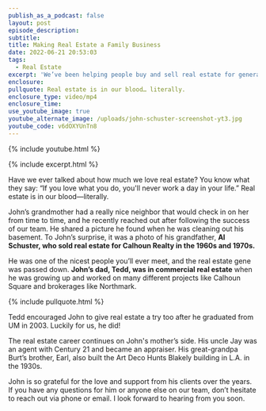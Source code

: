 ```yaml
---
publish_as_a_podcast: false
layout: post
episode_description:
subtitle:
title: Making Real Estate a Family Business
date: 2022-06-21 20:53:03
tags:
  - Real Estate
excerpt: 'We’ve been helping people buy and sell real estate for generations. '
enclosure:
pullquote: Real estate is in our blood… literally.
enclosure_type: video/mp4
enclosure_time:
use_youtube_image: true
youtube_alternate_image: /uploads/john-schuster-screenshot-yt3.jpg
youtube_code: v6dOXYUnTn8
---
```

{% include youtube.html %}

{% include excerpt.html %}

Have we ever talked about how much we love real estate? You know what they say: “If you love what you do, you'll never work a day in your life.” Real estate is in our blood—literally.&nbsp;

John’s grandmother had a really nice neighbor that would check in on her from time to time, and he recently reached out after following the success of our team. He shared a picture he found when he was cleaning out his basement. To John’s surprise, it was a photo of his grandfather, **Al Schuster, who sold real estate for Calhoun Realty in the 1960s and 1970s.&nbsp;**

He was one of the nicest people you’ll ever meet, and the real estate gene was passed down. **John’s dad, Tedd, was in commercial real estate** when he was growing up and worked on many different projects like Calhoun Square and brokerages like Northmark.&nbsp;

{% include pullquote.html %}

Tedd encouraged John to give real estate a try too after he graduated from UM in 2003. Luckily for us, he did\!

The real estate career continues on John's mother’s side. His uncle Jay was an agent with Century 21 and became an appraiser. His great-grandpa Burt’s brother, Earl, also built the Art Deco Hunts Blakely building in L.A. in the 1930s.

John is so grateful for the love and support from his clients over the years. If you have any questions for him or anyone else on our team, don’t hesitate to reach out via phone or email. I look forward to hearing from you soon.<br>&nbsp;
